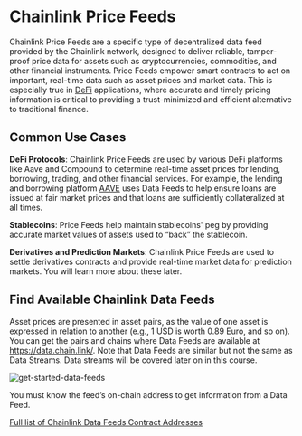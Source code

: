 # Chainlink Price Feeds

Chainlink Price Feeds are a specific type of decentralized data feed provided by the Chainlink network, designed to deliver reliable, tamper-proof price data for assets such as cryptocurrencies, commodities, and other financial instruments.
Price Feeds empower smart contracts to act on important, real-time data such as asset prices and market data. This is especially true in [DeFi](https://www.cyfrin.io/glossary/decentralized-finance-defi) applications, where accurate and timely pricing information is critical to providing a trust-minimized and efficient alternative to traditional finance.

## Common Use Cases

**DeFi Protocols**: Chainlink Price Feeds are used by various DeFi platforms like Aave and Compound to determine real-time asset prices for lending, borrowing, trading, and other financial services. For example, the lending and borrowing platform [AAVE](https://aave.com/) uses Data Feeds to help ensure loans are issued at fair market prices and that loans are sufficiently collateralized at all times.

**Stablecoins**: Price Feeds help maintain stablecoins' peg by providing accurate market values of assets used to “back” the stablecoin.

**Derivatives and Prediction Markets**: Chainlink Price Feeds are used to settle derivatives contracts and provide real-time market data for prediction markets. You will learn more about these later.

## Find Available Chainlink Data Feeds
Asset prices are presented in asset pairs, as the value of one asset is expressed in relation to another (e.g., 1 USD is worth 0.89 Euro, and so on). You can get the pairs and chains where Data Feeds are available at https://data.chain.link/. Note that Data Feeds are similar but not the same as Data Streams. Data streams will be covered later on in this course.

![get-started-data-feeds](/chainlink-fundamentals/3-oracles-and-chainlink-data-feeds/assets/get-started-data-feeds.png)

You must know the feed’s on-chain address to get information from a Data Feed.

[Full list of Chainlink Data Feeds Contract Addresses](https://docs.chain.link/docs/reference-contracts)
